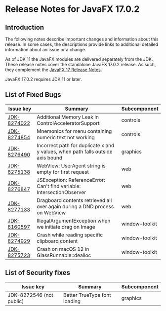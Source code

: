 # Release Notes for JavaFX 17.0.2

## Introduction

The following notes describe important changes and information about this release. In some cases, the descriptions provide links to additional detailed information about an issue or a change.

As of JDK 11 the JavaFX modules are delivered separately from the JDK. These release notes cover the standalone JavaFX 17.0.2 release. As such, they complement the [JavaFX 17 Release Notes](https://github.com/openjdk/jfx/blob/jfx17/doc-files/release-notes-17.md).

JavaFX 17.0.2 requires JDK 11 or later.

## List of Fixed Bugs

Issue key|Summary|Subcomponent
---------|-------|------------
[JDK-8274022](https://bugs.openjdk.org/browse/JDK-8274022)|Additional Memory Leak in ControlAcceleratorSupport|controls
[JDK-8274854](https://bugs.openjdk.org/browse/JDK-8274854)|Mnemonics for menu containing numeric text not working|controls
[JDK-8276490](https://bugs.openjdk.org/browse/JDK-8276490)|Incorrect path for duplicate x and y values, when path falls outside axis bound|graphics
[JDK-8275138](https://bugs.openjdk.org/browse/JDK-8275138)|WebView: UserAgent string is empty for first request|web
[JDK-8276847](https://bugs.openjdk.org/browse/JDK-8276847)|JSException: ReferenceError: Can't find variable: IntersectionObserver|web
[JDK-8277133](https://bugs.openjdk.org/browse/JDK-8277133)|Dragboard contents retrieved all over again during a DND process on WebView|web
[JDK-8160597](https://bugs.openjdk.org/browse/JDK-8160597)|IllegalArgumentException when we initiate drag on Image|window-toolkit
[JDK-8274929](https://bugs.openjdk.org/browse/JDK-8274929)|Crash while reading specific clipboard content|window-toolkit
[JDK-8275723](https://bugs.openjdk.org/browse/JDK-8275723)|Crash on macOS 12 in GlassRunnable::dealloc|window-toolkit

## List of Security fixes

Issue key|Summary|Subcomponent
---------|-------|------------
JDK-8272546 (not public) | Better TrueType font loading | graphics
